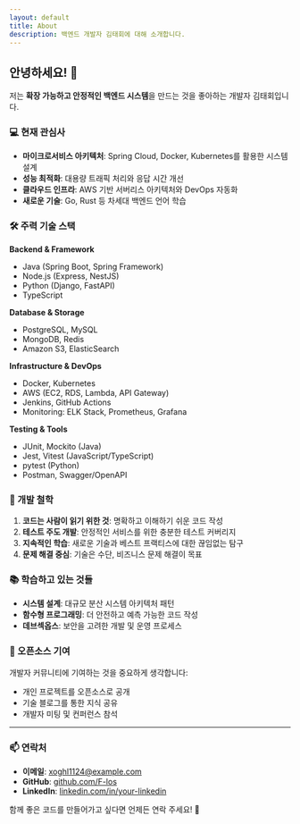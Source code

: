 ```yaml
---
layout: default
title: About
description: 백엔드 개발자 김태회에 대해 소개합니다.
---
```


## 안녕하세요! 👋

저는 **확장 가능하고 안정적인 백엔드 시스템**을 만드는 것을 좋아하는 개발자 김태회입니다.

### 💻 현재 관심사

- **마이크로서비스 아키텍처**: Spring Cloud, Docker, Kubernetes를 활용한 시스템 설계
- **성능 최적화**: 대용량 트래픽 처리와 응답 시간 개선
- **클라우드 인프라**: AWS 기반 서버리스 아키텍처와 DevOps 자동화
- **새로운 기술**: Go, Rust 등 차세대 백엔드 언어 학습

### 🛠 주력 기술 스택

**Backend & Framework**
- Java (Spring Boot, Spring Framework)
- Node.js (Express, NestJS)
- Python (Django, FastAPI)
- TypeScript

**Database & Storage**
- PostgreSQL, MySQL
- MongoDB, Redis
- Amazon S3, ElasticSearch

**Infrastructure & DevOps**
- Docker, Kubernetes
- AWS (EC2, RDS, Lambda, API Gateway)
- Jenkins, GitHub Actions
- Monitoring: ELK Stack, Prometheus, Grafana

**Testing & Tools**
- JUnit, Mockito (Java)
- Jest, Vitest (JavaScript/TypeScript)
- pytest (Python)
- Postman, Swagger/OpenAPI

### 🎯 개발 철학

1. **코드는 사람이 읽기 위한 것**: 명확하고 이해하기 쉬운 코드 작성
2. **테스트 주도 개발**: 안정적인 서비스를 위한 충분한 테스트 커버리지
3. **지속적인 학습**: 새로운 기술과 베스트 프랙티스에 대한 끊임없는 탐구
4. **문제 해결 중심**: 기술은 수단, 비즈니스 문제 해결이 목표

### 📚 학습하고 있는 것들

- **시스템 설계**: 대규모 분산 시스템 아키텍처 패턴
- **함수형 프로그래밍**: 더 안전하고 예측 가능한 코드 작성
- **데브섹옵스**: 보안을 고려한 개발 및 운영 프로세스

### 🌱 오픈소스 기여

개발자 커뮤니티에 기여하는 것을 중요하게 생각합니다:
- 개인 프로젝트를 오픈소스로 공개
- 기술 블로그를 통한 지식 공유
- 개발자 미팅 및 컨퍼런스 참석

---

### 📫 연락처

- **이메일**: xoghl1124@example.com
- **GitHub**: [github.com/F-los](https://github.com/F-los)
- **LinkedIn**: [linkedin.com/in/your-linkedin](https://linkedin.com/in/your-linkedin)

함께 좋은 코드를 만들어가고 싶다면 언제든 연락 주세요! 🚀
